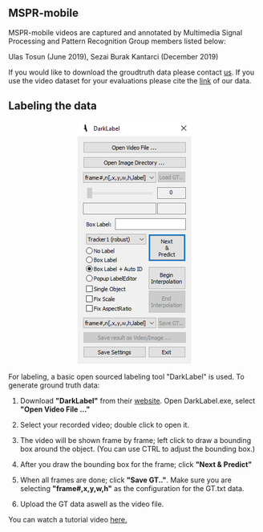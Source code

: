 ## MSPR-mobile

MSPR-mobile videos are captured and annotated by Multimedia Signal Processing and Pattern Recognition Group members listed below:

Ulas Tosun (June 2019),
Sezai Burak Kantarci (December 2019)

If you would like to download the groudtruth data please contact [us](mailto::gunselb@itu.edu.tr). If you use the video dataset for your evaluations please cite the [link](https://github.com/msprITU/MobileTracking) of our data.  

## Labeling the data

<p align="center">
  <img src="https://github.com/msprITU/MobileTracking/blob/master/assets/dl.png">
</p>

For labeling, a basic open sourced labeling tool "DarkLabel" is used. To generate ground truth data:

1. Download **"DarkLabel"** from their [website](https://darkpgmr.tistory.com/16). Open DarkLabel.exe, select **"Open Video File ..."**

2. Select your recorded video; double click to open it.

3. The video will be shown frame by frame; left click to draw a bounding box around the object. (You can use CTRL to adjust the bounding box.)

4. After you draw the bounding box for the frame; click **"Next & Predict"**

5. When all frames are done; click **"Save GT.."**. Make sure you are selecting **"frame#,x,y,w,h"** as the configuration for the GT.txt data. 

6. Upload the GT data aswell as the video file.


You can watch a tutorial video [here.](https://www.youtube.com/watch?v=vbydG78Al8s)
